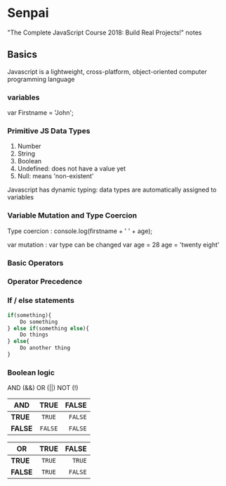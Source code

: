 # Senpai

"The Complete JavaScript Course 2018: Build Real Projects!" notes

## Basics

Javascript is a lightweight, cross-platform, object-oriented computer programming language


### variables

var Firstname = 'John';

### Primitive JS Data Types

1. Number
2. String
3. Boolean
4. Undefined: does not have a value yet
5. Null: means 'non-existent'

Javascript has dynamic typing: data types are automatically assigned to variables


### Variable Mutation and Type Coercion

Type coercion :
console.log(firstname + ' ' + age);

var mutation : var type can be changed
var age = 28
age = 'twenty eight'

### Basic Operators

### Operator Precedence


### If / else statements
```javascript
if(something){
    Do something
} else if(something else){
    Do things
} else{
    Do another thing
}
```

### Boolean logic

AND (&&)
OR (||)
NOT (!)

| AND           | TRUE          | FALSE |
| ------------- |:-------------:| -----:|
| **TRUE**      | `TRUE`        |`FALSE`|
| **FALSE**     | `FALSE`       |`FALSE`|


| OR            | TRUE          | FALSE |
| ------------- |:-------------:| -----:|
| **TRUE**      | `TRUE`        |`TRUE` |
| **FALSE**     | `TRUE`        |`FALSE`|